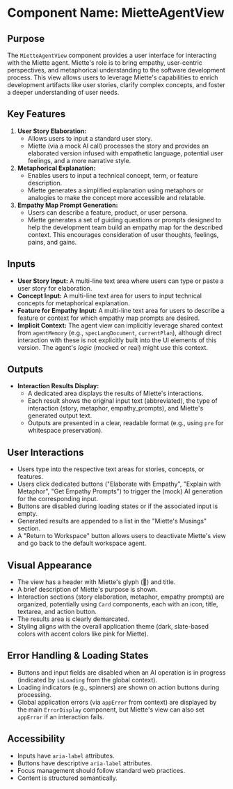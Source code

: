 
# Component Name: MietteAgentView

## Purpose
The `MietteAgentView` component provides a user interface for interacting with the Miette agent. Miette's role is to bring empathy, user-centric perspectives, and metaphorical understanding to the software development process. This view allows users to leverage Miette's capabilities to enrich development artifacts like user stories, clarify complex concepts, and foster a deeper understanding of user needs.

## Key Features
1.  **User Story Elaboration:**
    *   Allows users to input a standard user story.
    *   Miette (via a mock AI call) processes the story and provides an elaborated version infused with empathetic language, potential user feelings, and a more narrative style.
2.  **Metaphorical Explanation:**
    *   Enables users to input a technical concept, term, or feature description.
    *   Miette generates a simplified explanation using metaphors or analogies to make the concept more accessible and relatable.
3.  **Empathy Map Prompt Generation:**
    *   Users can describe a feature, product, or user persona.
    *   Miette generates a set of guiding questions or prompts designed to help the development team build an empathy map for the described context. This encourages consideration of user thoughts, feelings, pains, and gains.

## Inputs
*   **User Story Input:** A multi-line text area where users can type or paste a user story for elaboration.
*   **Concept Input:** A multi-line text area for users to input technical concepts for metaphorical explanation.
*   **Feature for Empathy Input:** A multi-line text area for users to describe a feature or context for which empathy map prompts are desired.
*   **Implicit Context:** The agent view can implicitly leverage shared context from `agentMemory` (e.g., `specLangDocument`, `currentPlan`), although direct interaction with these is not explicitly built into the UI elements of this version. The agent's *logic* (mocked or real) might use this context.

## Outputs
*   **Interaction Results Display:**
    *   A dedicated area displays the results of Miette's interactions.
    *   Each result shows the original input text (abbreviated), the type of interaction (story, metaphor, empathy_prompts), and Miette's generated output text.
    *   Outputs are presented in a clear, readable format (e.g., using `pre` for whitespace preservation).

## User Interactions
*   Users type into the respective text areas for stories, concepts, or features.
*   Users click dedicated buttons ("Elaborate with Empathy", "Explain with Metaphor", "Get Empathy Prompts") to trigger the (mock) AI generation for the corresponding input.
*   Buttons are disabled during loading states or if the associated input is empty.
*   Generated results are appended to a list in the "Miette's Musings" section.
*   A "Return to Workspace" button allows users to deactivate Miette's view and go back to the default workspace agent.

## Visual Appearance
*   The view has a header with Miette's glyph (🌸) and title.
*   A brief description of Miette's purpose is shown.
*   Interaction sections (story elaboration, metaphor, empathy prompts) are organized, potentially using `Card` components, each with an icon, title, textarea, and action button.
*   The results area is clearly demarcated.
*   Styling aligns with the overall application theme (dark, slate-based colors with accent colors like pink for Miette).

## Error Handling & Loading States
*   Buttons and input fields are disabled when an AI operation is in progress (indicated by `isLoading` from the global context).
*   Loading indicators (e.g., spinners) are shown on action buttons during processing.
*   Global application errors (via `appError` from context) are displayed by the main `ErrorDisplay` component, but Miette's view can also set `appError` if an interaction fails.

## Accessibility
*   Inputs have `aria-label` attributes.
*   Buttons have descriptive `aria-label` attributes.
*   Focus management should follow standard web practices.
*   Content is structured semantically.
